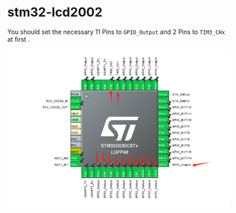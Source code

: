 # stm32-lcd2002
You should set the necessary  11 Pins to `GPIO_Output` and 2 Pins to  `TIM3_CHx` at first .

![](./pins.png)
